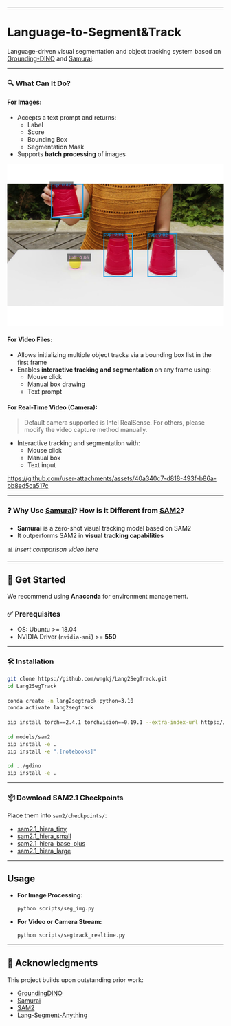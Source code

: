 
---

# Language-to-Segment&Track

Language-driven visual segmentation and object tracking system based on [Grounding-DINO](https://github.com/IDEA-Research/GroundingDINO) and [Samurai](https://github.com/yangchris11/samurai).

---


### 🔍 What Can It Do?

#### For Images:
- Accepts a text prompt and returns:
  - Label
  - Score
  - Bounding Box
  - Segmentation Mask
- Supports **batch processing** of images

![](assets/Figure_1.png)

#### For Video Files:
- Allows initializing multiple object tracks via a bounding box list in the first frame
- Enables **interactive tracking and segmentation** on any frame using:
  - Mouse click
  - Manual box drawing
  - Text prompt

#### For Real-Time Video (Camera):
> Default camera supported is Intel RealSense. For others, please modify the video capture method manually.

- Interactive tracking and segmentation with:
  - Mouse click
  - Manual box
  - Text input

https://github.com/user-attachments/assets/40a340c7-d818-493f-b86a-bb8ed5ca517c

---

### ❓ Why Use [Samurai](https://github.com/yangchris11/samurai)? How is it Different from [SAM2](https://github.com/facebookresearch/sam2)?

- **Samurai** is a zero-shot visual tracking model based on SAM2
- It outperforms SAM2 in **visual tracking capabilities**

📊 *Insert comparison video here*

---

## 🚀 Get Started

We recommend using **Anaconda** for environment management.

### ✅ Prerequisites

- OS: Ubuntu >= 18.04  
- NVIDIA Driver (`nvidia-smi`) >= **550**

---

### 🛠 Installation

```bash
git clone https://github.com/wngkj/Lang2SegTrack.git
cd Lang2SegTrack

conda create -n lang2segtrack python=3.10
conda activate lang2segtrack

pip install torch==2.4.1 torchvision==0.19.1 --extra-index-url https://download.pytorch.org/whl/cu124

cd models/sam2
pip install -e .
pip install -e ".[notebooks]"

cd ../gdino
pip install -e .
```

---

### 📦 Download SAM2.1 Checkpoints

Place them into `sam2/checkpoints/`:

- [sam2.1_hiera_tiny](https://dl.fbaipublicfiles.com/segment_anything_2/092824/sam2.1_hiera_tiny.pt)
- [sam2.1_hiera_small](https://dl.fbaipublicfiles.com/segment_anything_2/092824/sam2.1_hiera_small.pt)
- [sam2.1_hiera_base_plus](https://dl.fbaipublicfiles.com/segment_anything_2/092824/sam2.1_hiera_base_plus.pt)
- [sam2.1_hiera_large](https://dl.fbaipublicfiles.com/segment_anything_2/092824/sam2.1_hiera_large.pt)

---

## Usage

- **For Image Processing:**
  ```bash
  python scripts/seg_img.py
  ```

- **For Video or Camera Stream:**
  ```bash
  python scripts/segtrack_realtime.py
  ```

---

## 🙏 Acknowledgments

This project builds upon outstanding prior work:

- [GroundingDINO](https://github.com/IDEA-Research/GroundingDINO)
- [Samurai](https://github.com/yangchris11/samurai)
- [SAM2](https://github.com/facebookresearch/sam2)
- [Lang-Segment-Anything](https://github.com/luca-medeiros/lang-segment-anything)

